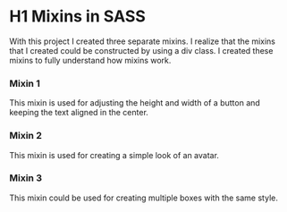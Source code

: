 # H1 Mixins in SASS

With this project I created three separate mixins. I realize that the mixins that I created could be constructed by using a div class. I created these mixins to fully understand how mixins work.

### Mixin 1

This mixin is used for adjusting the height and width of a button and keeping the text aligned in the center. 

### Mixin 2

This mixin is used for creating a simple look of an avatar. 

### Mixin 3

This mixin could be used for creating multiple boxes with the same style.